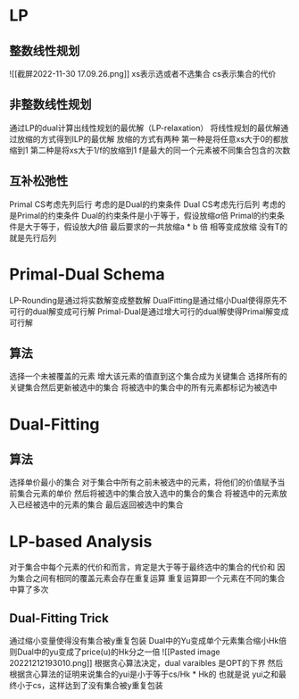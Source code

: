 # LP
## 整数线性规划
![[截屏2022-11-30 17.09.26.png]]
xs表示选或者不选集合
cs表示集合的代价

## 非整数线性规划
通过LP的dual计算出线性规划的最优解（LP-relaxation）
将线性规划的最优解通过放缩的方式得到ILP的最优解
放缩的方式有两种
第一种是将任意xs大于0的都放缩到1
第二种是将xs大于1/f的放缩到1
f是最大的同一个元素被不同集合包含的次数

## 互补松弛性
Primal CS考虑先列后行 考虑的是Dual的约束条件
Dual CS考虑先行后列 考虑的是Primal的约束条件
Dual的约束条件是小于等于，假设放缩$\alpha$倍
Primal的约束条件是大于等于，假设放大$\beta$倍
最后要求的一共放缩a * b 倍
相等变成放缩
没有T的就是先行后列

# Primal-Dual Schema
LP-Rounding是通过将实数解变成整数解
DualFitting是通过缩小Dual使得原先不可行的dual解变成可行解
Primal-Dual是通过增大可行的dual解使得Primal解变成可行解

## 算法
选择一个未被覆盖的元素
增大该元素的值直到这个集合成为关键集合
选择所有的关键集合然后更新被选中的集合
将被选中的集合中的所有元素都标记为被选中

# Dual-Fitting
## 算法
选择单价最小的集合
对于集合中所有之前未被选中的元素，将他们的价值赋予当前集合元素的单价
然后将被选中的集合放入选中的集合的集合
将被选中的元素放入已经被选中的元素的集合
最后返回被选中的集合

# LP-based Analysis
对于集合中每个元素的代价和而言，肯定是大于等于最终选中的集合的代价和
因为集合之间有相同的覆盖元素会存在重复运算
重复运算即一个元素在不同的集合中算了多次

## Dual-Fitting Trick
通过缩小变量使得没有集合被y重复包装
Dual中的Yu变成单个元素集合缩小Hk倍
则Dual中的yu变成了price(u)的Hk分之一倍
![[Pasted image 20221212193010.png]]
根据贪心算法决定，dual varaibles 是OPT的下界
然后根据贪心算法的证明来说集合的yui是小于等于cs/Hk * Hk的
也就是说
yui之和最终小于cs，这样达到了没有集合被y重复包装





















